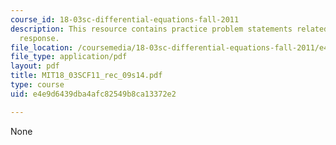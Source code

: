 ```yaml
---
course_id: 18-03sc-differential-equations-fall-2011
description: This resource contains practice problem statements related to exponential
  response.
file_location: /coursemedia/18-03sc-differential-equations-fall-2011/e4e9d6439dba4afc82549b8ca13372e2_MIT18_03SCF11_rec_09s14.pdf
file_type: application/pdf
layout: pdf
title: MIT18_03SCF11_rec_09s14.pdf
type: course
uid: e4e9d6439dba4afc82549b8ca13372e2

---
```

None